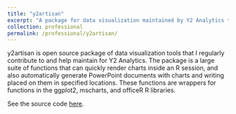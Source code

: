 ```yaml
---
title: "y2artisan"
excerpt: "A package for data visualization maintained by Y2 Analytics that I contribute to"
collection: professional
permalink: /professional/y2artisan/
---
```


y2artisan is open source package of data visualization tools that I regularly contribute to and help maintain for Y2 Analytics. The package is a large suite of functions that can quickly render charts inside an R session, and also automatically generate PowerPoint documents with charts and writing placed on them in specified locations. These functions are wrappers for functions in the ggplot2, mscharts, and officeR R libraries.

See the source code [here](https://github.com/y2analytics/y2artisan).

